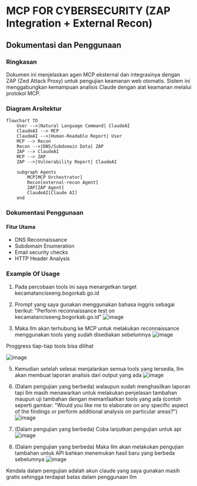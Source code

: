 # MCP FOR CYBERSECURITY (ZAP Integration + External Recon)

## Dokumentasi dan Penggunaan

### Ringkasan
Dokumen ini menjelaskan agen MCP eksternal dan integrasinya dengan ZAP (Zed Attack Proxy) untuk pengujian keamanan web otomatis. Sistem ini menggabungkan kemampuan analisis Claude dengan alat keamanan melalui protokol MCP.

### Diagram Arsitektur
```mermaid
flowchart TD
    User -->|Natural Language Command| ClaudeAI
    ClaudeAI --> MCP
    ClaudeAI -->|Human-Readable Report| User
    MCP --> Recon
    Recon -->|DNS/Subdomain Data| ZAP
    ZAP --> ClaudeAI
    MCP --> ZAP
    ZAP -->|Vulnerability Report| ClaudeAI

    subgraph Agents
        MCP[MCP Orchestrator]
        Recon[external-recon Agent]
        ZAP[ZAP Agent]
        ClaudeAI[Claude AI]
    end
```
### Dokumentasi Penggunaan
#### Fitur Utama
* DNS Reconnaissance
* Subdomain Enumeration 
* Email security checks
* HTTP Header Analysis

### Example Of Usage
1. Pada percobaan tools ini saya menargetkan target kecamatanciseeng.bogorkab.go.id
2. Prompt yang saya gunakan menggunakan bahasa inggris sebagai berikut: "Perform  reconnaissance test on kecamatanciseeng.bogorkab.go.id"
![image](https://github.com/user-attachments/assets/ef40c28c-e653-4ada-b132-b09f06cc351c)

4. Maka llm akan terhubung ke MCP untuk melakukan reconnaissance menggunakan tools yang sudah disediakan sebelumnya
![image](https://github.com/user-attachments/assets/179c17ad-d73b-461e-bb41-32b46a020624)

Proggress tiap-tiap tools bisa dilihat

![image](https://github.com/user-attachments/assets/c1f96389-d86a-41a4-90fe-b542a84f3b93)

5. Kemudian setelah selesai menjalankan semua tools yang tersedia, llm akan membuat laporan analisis dari output yang ada
![image](https://github.com/user-attachments/assets/573a76a6-d476-4555-af6c-80115d4bce8a)

6. (Dalam pengujian yang berbeda) walaupun sudah menghasilkan laporan tapi llm masih menawarkan untuk melakukan penjelasan tambahan maupun uji tambahan dengan memanfaatkan tools yang ada (contoh seperti gambar: "Would you like me to elaborate on any specific aspect of the findings or perform additional analysis on particular areas?")
![image](https://github.com/user-attachments/assets/af9a4f43-5f46-4fc2-aa9b-86fe78359962)

7. (Dalam pengujian yang berbeda) Coba lanjutkan pengujian untuk api
![image](https://github.com/user-attachments/assets/4f37c35d-945b-4528-96c2-fddc22fbec29)

8. (Dalam pengujian yang berbeda) Maka llm akan melakukan pengujian tambahan untuk API bahkan menemukan hasil baru yang berbeda sebelumnya
![image](https://github.com/user-attachments/assets/e6676ad1-caad-4990-a7e5-786d0550a524)

Kendala dalam pengujian adalah akun claude yang saya gunakan masih gratis sehingga terdapat batas dalam penggunaan llm
